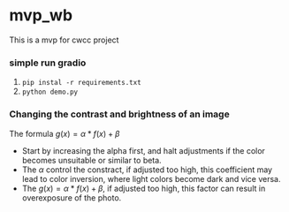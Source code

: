 # mvp_wb

This is a mvp for cwcc project

### simple run gradio

1. `pip instal -r requirements.txt`
2. `python demo.py`

### Changing the contrast and brightness of an image

The formula $g(x) = α * f(x) + β$ 

- Start by increasing the alpha first, and halt adjustments if the color becomes unsuitable or similar to beta.
- The $α$ control the constract, if adjusted too high, this coefficient may lead to color inversion, where light colors become dark and vice versa.
- The $g(x) = α * f(x) + β$, if adjusted too high, this factor can result in overexposure of the photo.
